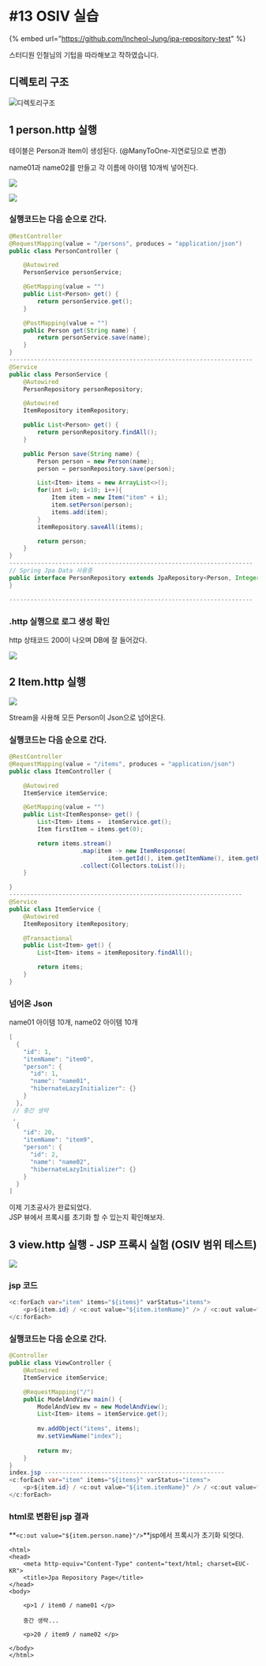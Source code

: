 # \#13 OSIV 실습

{% embed url="https://github.com/Incheol-Jung/jpa-repository-test" %}

스터디원 인철님의  기텁을 따라해보고 작하였습니다. 

## 디렉토리 구조

![&#xB514;&#xB809;&#xD1A0;&#xB9AC;&#xAD6C;&#xC870;](../../../.gitbook/assets/image%20%2869%29.png)

## 1 person.http 실행

테이블은 Person과 Item이 생성된다. \(@ManyToOne-지연로딩으로 변경\)

name01과 name02를 만들고 각 이름에 아이템 10개씩 넣어진다.

![](../../../.gitbook/assets/image%20%2871%29.png)

![](../../../.gitbook/assets/image%20%2870%29.png)

### 실행코드는 다음 순으로 간다.

```java
@RestController
@RequestMapping(value = "/persons", produces = "application/json")
public class PersonController {

    @Autowired
    PersonService personService;

    @GetMapping(value = "")
    public List<Person> get() {
        return personService.get();
    }

    @PostMapping(value = "")
    public Person get(String name) {
        return personService.save(name);
    }
}
---------------------------------------------------------------------
@Service
public class PersonService {
    @Autowired
    PersonRepository personRepository;

    @Autowired
    ItemRepository itemRepository;

    public List<Person> get() {
        return personRepository.findAll();
    }

    public Person save(String name) {
        Person person = new Person(name);
        person = personRepository.save(person);

        List<Item> items = new ArrayList<>();
        for(int i=0; i<10; i++){
            Item item = new Item("item" + i);
            item.setPerson(person);
            items.add(item);
        }
        itemRepository.saveAll(items);

        return person;
    }
}
---------------------------------------------------------------------
// Spring Jpa Data 사용중
public interface PersonRepository extends JpaRepository<Person, Integer> {
}

---------------------------------------------------------------------
```

### .http 실행으로 로그 생성 확인

http 상태코드 200이 나오며 DB에 잘 들어갔다.

![](../../../.gitbook/assets/image%20%2867%29.png)

## 2 Item.http 실행

![](../../../.gitbook/assets/image%20%2868%29.png)

Stream을 사용해 모든 Person이 Json으로 넘어온다.

### 실행코드는 다음 순으로 간다.

```java
@RestController
@RequestMapping(value = "/items", produces = "application/json")
public class ItemController {

    @Autowired
    ItemService itemService;

    @GetMapping(value = "")
    public List<ItemResponse> get() {
        List<Item> items =  itemService.get();
        Item firstItem = items.get(0);

        return items.stream()
                    .map(item -> new ItemResponse(
                            item.getId(), item.getItemName(), item.getPerson()))
                    .collect(Collectors.toList());
    }

}
------------------------------------------------------------------
@Service
public class ItemService {
    @Autowired
    ItemRepository itemRepository;

    @Transactional
    public List<Item> get() {
        List<Item> items = itemRepository.findAll();

        return items;
    }
}
```

### 넘어온 Json 

name01 아이템 10개, name02 아이템 10개

```java
[
  {
    "id": 1,
    "itemName": "item0",
    "person": {
      "id": 1,
      "name": "name01",
      "hibernateLazyInitializer": {}
    }
  },
 // 중간 생략
 ,
  {
    "id": 20,
    "itemName": "item9",
    "person": {
      "id": 2,
      "name": "name02",
      "hibernateLazyInitializer": {}
    }
  }
]
```

이제 기초공사가 완료되었다.   
JSP 뷰에서 프록시를 초기화 할 수 있는지 확인해보자.

## 3 view.http 실행 - JSP 프록시 실험 \(OSIV 범위 테스트\)

![](../../../.gitbook/assets/image%20%2865%29.png)

### jsp 코드

```java
<c:forEach var="item" items="${items}" varStatus="items">
    <p>${item.id} / <c:out value="${item.itemName}" /> / <c:out value="${item.person.name}" /> </p>
</c:forEach>
```

### 실행코드는 다음 순으로 간다.

```java
@Controller
public class ViewController {
    @Autowired
    ItemService itemService;

    @RequestMapping("/")
    public ModelAndView main() {
        ModelAndView mv = new ModelAndView();
        List<Item> items = itemService.get();
        
        mv.addObject("items", items);
        mv.setViewName("index");
        
        return mv;
    }
}
index.jsp --------------------------------------------------- 
<c:forEach var="item" items="${items}" varStatus="items">
    <p>${item.id} / <c:out value="${item.itemName}" /> / <c:out value="${item.person.name}" /> </p>
</c:forEach>
```

### html로 변환된 jsp 결과 

**`<c:out value="${item.person.name}"/>`**jsp에서 프록시가 초기화 되엇다.

```markup
<html>
<head>
    <meta http-equiv="Content-Type" content="text/html; charset=EUC-KR">
    <title>Jpa Repository Page</title>
</head>
<body>

    <p>1 / item0 / name01 </p>
    
    중간 생략...
    
    <p>20 / item9 / name02 </p>

</body>
</html>
```





